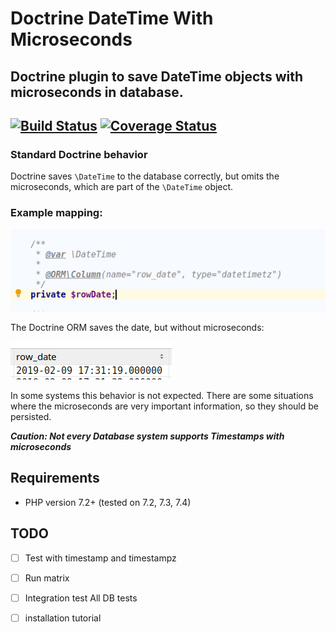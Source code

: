 Doctrine DateTime With Microseconds
====================================
Doctrine plugin to save DateTime objects with microseconds in database.
------------------------------------
[![Build Status](https://travis-ci.com/BartoszBartniczak/Doctrine-DateTime-With-Microseconds.svg?branch=master)](https://travis-ci.com/BartoszBartniczak/Doctrine-DateTime-With-Microseconds)
[![Coverage Status](https://coveralls.io/repos/github/BartoszBartniczak/Doctrine-DateTime-With-Microseconds/badge.svg?branch=master)](https://coveralls.io/github/BartoszBartniczak/Doctrine-DateTime-With-Microseconds?branch=master)
-----------

### Standard Doctrine behavior

Doctrine saves `\DateTime` to the database correctly, but omits the microseconds, which are part of the `\DateTime` object. 

### Example mapping:

![1549735833745](docs/example-mapping.png)

The Doctrine ORM saves the date, but without microseconds:

![1549735952539](docs/doctrine-result.png)

In some systems this behavior is not expected. There are some situations where the microseconds are very important information, so they should be persisted.

***Caution: Not every Database system supports Timestamps with microseconds***

## Requirements

* PHP version 7.2+ (tested on 7.2, 7.3, 7.4)

## TODO

- [ ] Test with timestamp and timestampz
- [ ] Run matrix
- [ ] Integration test All DB tests 
- [ ] installation tutorial



